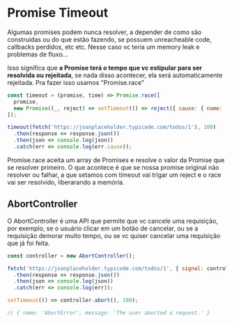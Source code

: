 # Promise Timeout

Algumas promises podem nunca resolver, a depender de como são construídas ou do que estão fazendo, se possuem unreacheable code, callbacks perdidos, etc etc. Nesse caso vc teria um memory leak e problemas de fluxo...

Isso significa que **a Promise terá o tempo que vc estipular para ser resolvida ou rejeitada**, se nada disso acontecer, ela será automaticamente rejeitada. Pra fazer isso usamos "Promise.race"

```js
const timeout = (promise, time) => Promise.race([
  promise,
  new Promise((_, reject) => setTimeout(() => reject({ cause: { name: 'timeout', code: 500 } }), time))
]);

timeout(fetch('https://jsonplaceholder.typicode.com/todos/1'), 100)
  .then(response => response.json())
  .then(json => console.log(json))
  .catch(err => console.log(err.cause));
```

Promise.race aceita um array de Promises e resolve o valor da Promise que se resolver primeiro. O que acontece é que se nossa promise original não resolver ou falhar, a que setamos com timeout vai trigar um reject e o race vai ser resolvido, liberarando a memória.

## AbortController

O AbortController é uma API que permite que vc cancele uma requisição, por exemplo, se o usuário clicar em um botão de cancelar, ou se a requisição demorar muito tempo, ou se vc quiser cancelar uma requisição que já foi feita.

```js
const controller = new AbortController();

fetch('https://jsonplaceholder.typicode.com/todos/1', { signal: controller.signal })
  .then(response => response.json())
  .then(json => console.log(json))
  .catch(err => console.log(err));

setTimeout(() => controller.abort(), 100);

// { name: 'AbortError', message: 'The user aborted a request.' }
```